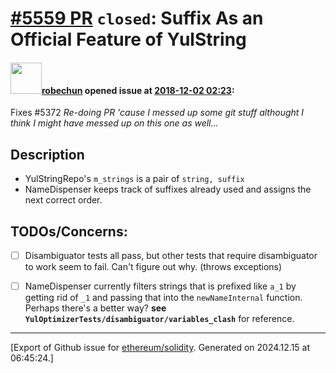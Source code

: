 # [\#5559 PR](https://github.com/ethereum/solidity/pull/5559) `closed`: Suffix As an Official Feature of YulString

#### <img src="https://avatars.githubusercontent.com/u/19492578?u=8c55e77eeb572dbfddf30ba202f1c6d23be8e278&v=4" width="50">[robechun](https://github.com/robechun) opened issue at [2018-12-02 02:23](https://github.com/ethereum/solidity/pull/5559):

Fixes #5372
_Re-doing PR 'cause I messed up some git stuff_
_althought I think I might have messed up on this one as well..._

## Description
- YulStringRepo's `m_strings` is a pair of `string, suffix`
- NameDispenser keeps track of suffixes already used and assigns the next correct order.

## TODOs/Concerns:
- [ ] Disambiguator tests all pass, but other tests that require disambiguator to work seem to fail. Can't figure out why. (throws exceptions)
- [ ] NameDispenser currently filters strings that is prefixed like `a_1` by getting rid of `_1` and passing that into the `newNameInternal` function. Perhaps there's a better way? **see `YulOptimizerTests/disambiguator/variables_clash`** for reference.





-------------------------------------------------------------------------------



[Export of Github issue for [ethereum/solidity](https://github.com/ethereum/solidity). Generated on 2024.12.15 at 06:45:24.]
